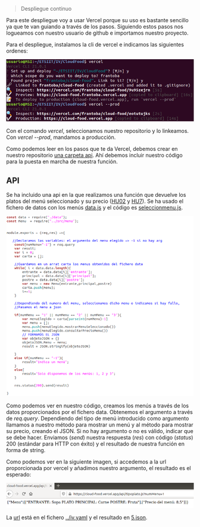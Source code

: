 > Despliegue continuo

Para este despliegue voy a usar Vercel porque su uso es bastante sencillo ya que te van guiando a través de los pasos. Siguiendo estos pasos nos logueamos con nuestro usuario de github e importamos nuestro proyecto.

Para el despliegue, instalamos la cli de vercel e indicamos las siguientes ordenes:

![](./imagenes/vercel-cli.png)

Con el comando *vercel*, seleccionamos nuestro repositorio y lo linkeamos. 
Con *vercel --prod*, mandamos a producción.

Como podemos leer en los pasos que te da Vercel, debemos crear en nuestro repositorio [una carpeta api](../api). Ahí debemos incluir nuestro código para la puesta en marcha de nuestra función.

## API

Se ha incluido una api en la que realizamos una función que devuelve los platos del menú seleccionado y su precio ([HU02](https://github.com/FranToBa/CloudFood/issues/3) y [HU7](https://github.com/FranToBa/CloudFood/issues/42)). Se ha usado el fichero de datos con los menús [data.js](../api/data.js) y el código es [seleccionmenu.js](../api/seleccionmenu.js).

![](./imagenes/cod-vercel.png)

Como podemos ver en nuestro código, creamos los menús a través de los datos proporcionados por el fichero data. Obtenemos el argumento a través de *req.query*. Dependiendo del tipo de menú introducido como argumento llamamos a nuestro método para mostrar un menú y al método para mostrar su precio, creando el JSON. Si no hay argumento o no es válido, indicar que se debe hacer. Enviamos (*send*) nuestra respuesta (*res*)  con código (*status*) 200 (estándar para HTTP con éxito) y el resultado de nuestra función en forma de string.

Como podemos ver en la siguiente imagen, si accedemos a la url proporcionada por vercel y añadimos nuestro argumento, el resultado es el esperado:

![](./imagenes/vercel-f.png)

 La [url](https://cloud-food.vercel.app/api/seleccionmenu.js?numMenu=1) está en el fichero [../iv.yaml](./iv.yaml) y el resultado en [5.json](../5.json).

